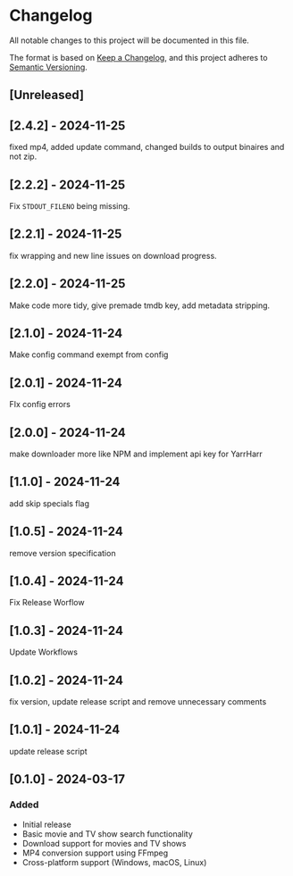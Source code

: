 # Changelog

All notable changes to this project will be documented in this file.

The format is based on [Keep a Changelog](https://keepachangelog.com/en/1.0.0/),
and this project adheres to [Semantic Versioning](https://semver.org/spec/v2.0.0.html).

## [Unreleased]

## [2.4.2] - 2024-11-25
fixed mp4, added update command, changed builds to output binaires and not zip.

## [2.2.2] - 2024-11-25
Fix `STDOUT_FILENO` being missing.

## [2.2.1] - 2024-11-25
fix wrapping and new line issues on download progress.

## [2.2.0] - 2024-11-25
Make code more tidy, give premade tmdb key, add metadata stripping.

## [2.1.0] - 2024-11-24
Make config command exempt from config

## [2.0.1] - 2024-11-24
FIx config errors

## [2.0.0] - 2024-11-24
make downloader more like NPM and implement api key for YarrHarr

## [1.1.0] - 2024-11-24
add skip specials flag

## [1.0.5] - 2024-11-24
remove version specification

## [1.0.4] - 2024-11-24
Fix Release Worflow

## [1.0.3] - 2024-11-24
Update Workflows

## [1.0.2] - 2024-11-24
fix version, update release script and remove unnecessary comments

## [1.0.1] - 2024-11-24
update release script

## [0.1.0] - 2024-03-17
### Added
- Initial release
- Basic movie and TV show search functionality
- Download support for movies and TV shows
- MP4 conversion support using FFmpeg
- Cross-platform support (Windows, macOS, Linux) 